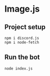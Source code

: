 # Image.js

## Project setup
```
npm i discord.js
npm i node-fetch
```

## Run the bot
```
node index.js
```
